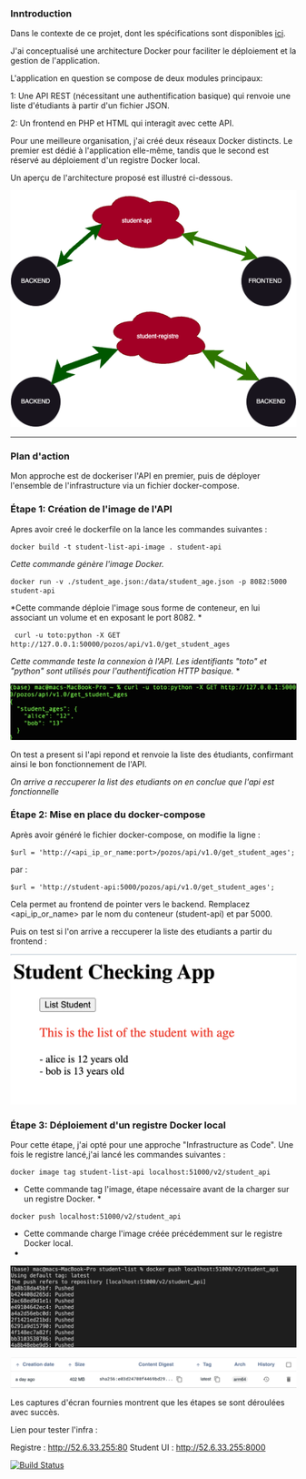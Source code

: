 

### Inntroduction

Dans le contexte de ce projet, dont les spécifications sont disponibles  [ici](https://github.com/diranetafen/student-list.git "here"). 

J'ai conceptualisé une architecture Docker pour faciliter le déploiement et la gestion de l'application.

L'application en question se compose de deux modules principaux:
 
1: Une API REST (nécessitant une authentification basique) qui  renvoie une liste d'étudiants à partir d'un fichier JSON.

2: Un frontend en PHP et HTML qui interagit avec cette API.
 
Pour une meilleure organisation, j'ai créé deux réseaux Docker distincts. Le premier est dédié à l'application elle-même, tandis que le second est réservé au déploiement d'un registre Docker local.

Un aperçu de l'architecture proposé est illustré ci-dessous.

![project](https://github.com/MousMaster/Docker/blob/master/diagramme_infrastructure.png)


------------

### Plan d'action
  

Mon approche est de dockeriser l'API en premier, puis de déployer l'ensemble de l'infrastructure via un fichier docker-compose.


### Étape 1: Création de l'image de l'API

Apres avoir creé le dockerfile on la lance les commandes suivantes : 

```console
docker build -t student-list-api-image . student-api 
```
*Cette commande génère l'image Docker.*

```console
docker run -v ./student_age.json:/data/student_age.json -p 8082:5000 student-api 
```

*Cette commande déploie l'image sous forme de conteneur, en lui associant un volume et en exposant le port 8082. *


```console
 curl -u toto:python -X GET http://127.0.0.1:50000/pozos/api/v1.0/get_student_ages
 ```

 *Cette commande teste la connexion à l'API. Les identifiants "toto" et "python" sont utilisés pour l'authentification HTTP basique.*
 *

![project](https://github.com/MousMaster/Docker/blob/master/images/curl_ok.png)

On test a present si l'api repond et renvoie la liste des étudiants, confirmant ainsi le bon fonctionnement de l'API.





*On arrive a reccuperer la list des etudiants on en conclue que l'api est fonctionnelle*


### Étape 2: Mise en place du docker-compose



Après avoir généré le fichier docker-compose, on modifie la ligne :

```console
$url = 'http://<api_ip_or_name:port>/pozos/api/v1.0/get_student_ages';

```
par :
           
```console
$url = 'http://student-api:5000/pozos/api/v1.0/get_student_ages';
```

Cela permet au frontend de pointer vers le backend. Remplacez <api_ip_or_name> par le nom du conteneur (student-api) et <port> par 5000.

Puis on test si l'on arrive a reccuperer la liste des etudiants a partir du frontend :

![project](https://github.com/MousMaster/Docker/blob/master/images/we_site_ok.png)
  

### Étape 3: Déploiement d'un registre Docker local


Pour cette étape, j'ai opté pour une approche "Infrastructure as Code". Une fois le registre lancé,j'ai lancé les commandes suivantes : 

```console
docker image tag student-list-api localhost:51000/v2/student_api
```

* Cette commande tag l'image, étape nécessaire avant de la charger sur un registre Docker. *

```console
docker push localhost:51000/v2/student_api                      
```
* Cette commande charge l'image créée précédemment sur le registre Docker local.
 *



![project](https://github.com/MousMaster/Docker/blob/master/images/push_ok.png)

![project](https://github.com/MousMaster/Docker/blob/master/images/push_front_ok.png)

Les captures d'écran fournies montrent que les étapes se sont déroulées avec succès.


Lien pour tester l'infra :

Registre : http://52.6.33.255:80
Student UI : http://52.6.33.255:8000


[![Build Status](https://github.com/MousMaster/DockerProjet/workflows/main/badge.svg)](https://github.com/MousMaster/DockerProjet/actions)
